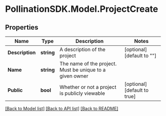 
# PollinationSDK.Model.ProjectCreate

## Properties

Name | Type | Description | Notes
------------ | ------------- | ------------- | -------------
**Description** | **string** | A description of the project | [optional] [default to ""]
**Name** | **string** | The name of the project. Must be unique to a given owner | 
**Public** | **bool** | Whether or not a project is publicly viewable | [optional] [default to true]

[[Back to Model list]](../README.md#documentation-for-models)
[[Back to API list]](../README.md#documentation-for-api-endpoints)
[[Back to README]](../README.md)

